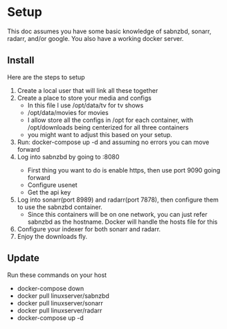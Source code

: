 # Setup
This doc assumes you have some basic knowledge of sabnzbd, sonarr, radarr, and/or google. You also have a working docker server.

## Install

Here are the steps to setup

1. Create a local user that will link all these together
2. Create a place to store your media and configs
    * In this file I use /opt/data/tv for tv shows
    * /opt/data/movies for movies
    * I allow store all the configs in /opt for each container, with /opt/downloads being centerized for all three containers
    * you might want to adjust this based on your setup.
3. Run: docker-compose up -d and assuming no errors you can move forward
4. Log into sabnzbd by going to <ip for server>:8080
    * First thing you want to do is enable https, then use port 9090 going forward
    * Configure usenet
    * Get the api key
5. Log into sonarr(port 8989) and radarr(port 7878), then configure them to use the sabnzbd container.
    * Since this containers will be on one network, you can just refer sabnzbd as the hostname. Docker will handle the hosts file for this
6. Configure your indexer for both sonarr and radarr.
7. Enjoy the downloads fly.

## Update

Run these commands on your host

  * docker-compose down
  * docker pull linuxserver/sabnzbd
  * docker pull linuxserver/sonarr
  * docker pull linuxserver/radarr
  * docker-compose up -d
